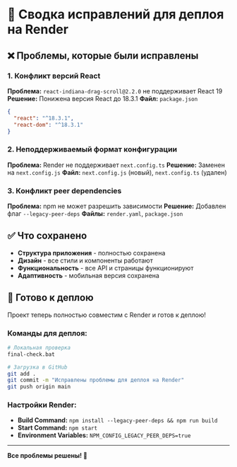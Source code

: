 # 🔧 Сводка исправлений для деплоя на Render

## ❌ Проблемы, которые были исправлены

### 1. Конфликт версий React
**Проблема:** `react-indiana-drag-scroll@2.2.0` не поддерживает React 19
**Решение:** Понижена версия React до 18.3.1
**Файл:** `package.json`

```json
{
  "react": "^18.3.1",
  "react-dom": "^18.3.1"
}
```

### 2. Неподдерживаемый формат конфигурации
**Проблема:** Render не поддерживает `next.config.ts`
**Решение:** Заменен на `next.config.js`
**Файл:** `next.config.js` (новый), `next.config.ts` (удален)

### 3. Конфликт peer dependencies
**Проблема:** npm не может разрешить зависимости
**Решение:** Добавлен флаг `--legacy-peer-deps`
**Файлы:** `render.yaml`, `package.json`

## ✅ Что сохранено

- **Структура приложения** - полностью сохранена
- **Дизайн** - все стили и компоненты работают
- **Функциональность** - все API и страницы функционируют
- **Адаптивность** - мобильная версия сохранена

## 🚀 Готово к деплою

Проект теперь полностью совместим с Render и готов к деплою!

### Команды для деплоя:
```bash
# Локальная проверка
final-check.bat

# Загрузка в GitHub
git add .
git commit -m "Исправлены проблемы для деплоя на Render"
git push origin main
```

### Настройки Render:
- **Build Command:** `npm install --legacy-peer-deps && npm run build`
- **Start Command:** `npm start`
- **Environment Variables:** `NPM_CONFIG_LEGACY_PEER_DEPS=true`

---

**Все проблемы решены! 🎉** 
